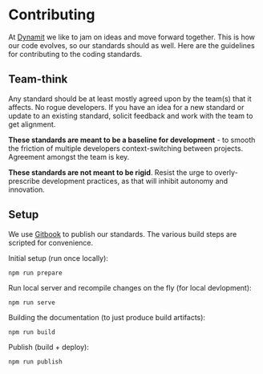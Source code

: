 # Contributing

At [Dynamit](http://dynamit.com) we like to jam on ideas and move forward together. This is how our code evolves, so our standards should as well. Here are the guidelines for contributing to the coding standards.

## Team-think

Any standard should be at least mostly agreed upon by the team(s) that it affects. No rogue developers. If you have an idea for a new standard or update to an existing standard, solicit feedback and work with the team to get alignment.

**These standards are meant to be a baseline for development** - to smooth the friction of multiple developers context-switching between projects. Agreement amongst the team is key.

**These standards are not meant to be rigid**. Resist the urge to overly-prescribe development practices, as that will inhibit autonomy and innovation.

## Setup

We use [Gitbook](https://www.npmjs.com/package/gitbook) to publish our standards. The various build steps are scripted for convenience.

Initial setup (run once locally):

```
npm run prepare
```

Run local server and recompile changes on the fly (for local devlopment):

```
npm run serve
```

Building the documentation (to just produce build artifacts):

```
npm run build
```

Publish (build + deploy):

```
npm run publish
```
